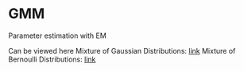 GMM
===

Parameter estimation with EM

Can be viewed here
Mixture of Gaussian Distributions: [link](http://nbviewer.ipython.org/github/keithzhou/GMM/blob/master/GMM_EM.ipynb?create=1)
Mixture of Bernoulli Distributions: [link](http://nbviewer.ipython.org/github/keithzhou/GMM/blob/master/Mixture%20of%20Bernoulli%20Distributions.ipynb?create=1)
